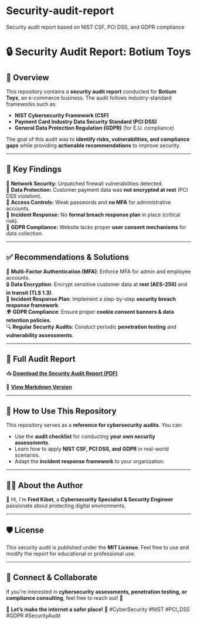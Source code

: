 # Security-audit-report
Security audit report based on NIST CSF, PCI DSS, and GDPR compliance
# 🔒 Security Audit Report: Botium Toys  

## 📌 Overview  
This repository contains a **security audit report** conducted for **Botium Toys**, an e-commerce business. The audit follows industry-standard frameworks such as:  
- **NIST Cybersecurity Framework (CSF)**
- **Payment Card Industry Data Security Standard (PCI DSS)**
- **General Data Protection Regulation (GDPR)** (for E.U. compliance)  

The goal of this audit was to **identify risks, vulnerabilities, and compliance gaps** while providing **actionable recommendations** to improve security.  

---

## 🚨 Key Findings  
🔹 **Network Security:** Unpatched firewall vulnerabilities detected.  
🔹 **Data Protection:** Customer payment data was **not encrypted at rest** (PCI DSS violation).  
🔹 **Access Controls:** Weak passwords and **no MFA** for administrative accounts.  
🔹 **Incident Response:** No **formal breach response plan** in place (critical risk).  
🔹 **GDPR Compliance:** Website lacks proper **user consent mechanisms** for data collection.  

---

## ✅ Recommendations & Solutions  
🔐 **Multi-Factor Authentication (MFA)**: Enforce MFA for admin and employee accounts.  
🔒 **Data Encryption**: Encrypt sensitive customer data at **rest (AES-256)** and **in transit (TLS 1.3)**.  
📜 **Incident Response Plan**: Implement a step-by-step **security breach response framework**.  
🌍 **GDPR Compliance**: Ensure proper **cookie consent banners & data retention policies**.  
🔍 **Regular Security Audits**: Conduct periodic **penetration testing** and **vulnerability assessments**.  

---

## 📄 Full Audit Report  
📥 **[Download the Security Audit Report (PDF)](report.pdf)**  

📂 **[View Markdown Version](report.md)**  

---

## 🚀 How to Use This Repository  
This repository serves as a **reference for cybersecurity audits**. You can:  
- Use the **audit checklist** for conducting **your own security assessments**.  
- Learn how to apply **NIST CSF, PCI DSS, and GDPR** in real-world scenarios.  
- Adapt the **incident response framework** to your organization.  

---

## 👨‍💻 About the Author  
👋 Hi, I'm **Fred Kibet**, a **Cybersecurity Specialist & Security Engineer** passionate about protecting digital environments.  


---

## 🛡️ License  
This security audit is published under the **MIT License**. Feel free to use and modify the report for educational or professional use.  

---

## 🔗 Connect & Collaborate  
If you're interested in **cybersecurity assessments, penetration testing, or compliance consulting**, feel free to reach out! 🚀  

📌 **Let’s make the internet a safer place!** 🔐 #CyberSecurity #NIST #PCI_DSS #GDPR #SecurityAudit  
